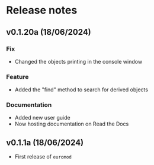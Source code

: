 # Release notes

<!--next-version-placeholder-->

## v0.1.20a (18/06/2024)

### Fix

- Changed the objects printing in the console window

### Feature

- Added the "find" method to search for derived objects

### Documentation

- Added new user guide
- Now hosting documentation on Read the Docs

## v0.1.1a (18/06/2024)

- First release of `euromod`